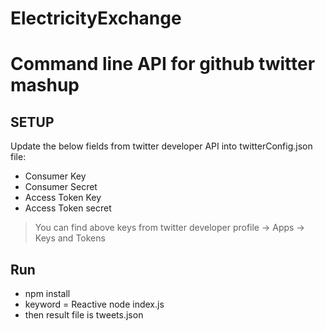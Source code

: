 # ElectricityExchange
# Command line API for github twitter mashup

## SETUP

Update the below fields from twitter developer API into twitterConfig.json file:

- Consumer Key
- Consumer Secret
- Access Token Key
- Access Token secret

> You can find above keys from twitter developer profile -> Apps -> Keys and Tokens

## Run

- npm install
- keyword = Reactive node index.js 
- then result file is tweets.json